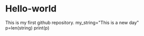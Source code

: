 # Hello-world
This is my first github repository.
my_string="This is a new day"
p=len(string)
print(p)
